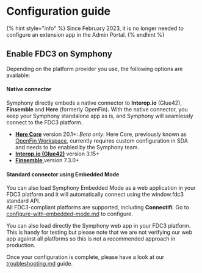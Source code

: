 # Configuration guide

{% hint style="info" %}
Since February 2023, it is no longer needed to configure an extension app in the Admin Portal.&#x20;
{% endhint %}

## Enable FDC3 on Symphony

Depending on the platform provider you use, the following options are available:&#x20;

#### **Native connector**&#x20;

Symphony directly embeds a native connector to **Interop.io** (Glue42), **Finsemble** and **Here** (formerly OpenFin)**.** With the native connector, you keep your Symphony standalone app as is, and Symphony will seamlessly connect to the FDC3 platform.&#x20;

* [**Here Core**](configure-here-core.md) version 20.1+: _Beta only_. Here Core, previously known as [OpenFin Workspace](https://github.com/built-on-openfin/workspace-starter), currently requires custom configuration in SDA and needs to be enabled by the Symphony team. &#x20;
* [**Interop.io (Glue42)**](configure-with-the-native-connector.md) version 3.15+
* [**Finsemble** ](configure-finsemble.md)version 7.3.0+

#### **Standard connector using Embedded Mode**

You can also load Symphony Embedded Mode as a web application in your FDC3 platform and it will automatically connect using the window.fdc3 standard API. \
All FDC3-compliant platforms are supported, including **Connectifi**. Go to [configure-with-embedded-mode.md](configure-with-embedded-mode.md "mention") to configure.

You can also load directly the Symphony web app in your FDC3 platform. This is handy for testing but please note that we are not verifying our web app against all platforms so this is not a recommended approach in production.

Once your configuration is complete, please have a look at our [troubleshooting.md](troubleshooting.md "mention") guide.

